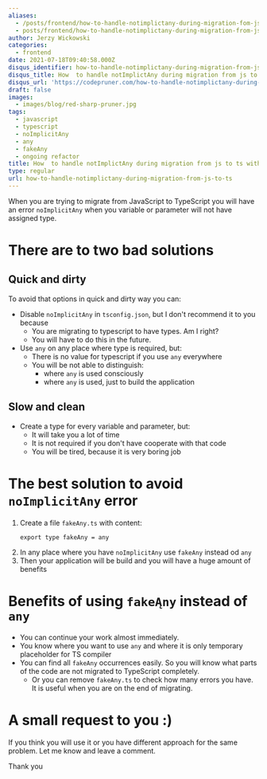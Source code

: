 ```yaml
---
aliases:
  - /posts/frontend/how-to-handle-notimplictany-during-migration-fom-js-to-ts/
  - posts/frontend/how-to-handle-notimplictany-during-migration-from-js-to-ts
author: Jerzy Wickowski
categories:
  - frontend
date: 2021-07-18T09:40:58.000Z
disqus_identifier: how-to-handle-notimplictany-during-migration-from-js-to-ts
disqus_title: How  to handle notImplictAny during migration from js to ts without time wasting
disqus_url: 'https://codepruner.com/how-to-handle-notimplictany-during-migration-from-js-to-ts'
draft: false
images:
  - images/blog/red-sharp-pruner.jpg
tags:
  - javascript
  - typescript
  - noImplicitAny
  - any
  - fakeAny
  - ongoing refactor
title: How  to handle notImplictAny during migration from js to ts without time wasting
type: regular
url: how-to-handle-notimplictany-during-migration-from-js-to-ts
---
```


When you are trying to migrate from JavaScript to TypeScript you will have an error `noImplicitAny` when you variable or parameter will not have assigned type. 

# There are to two bad solutions
## Quick and dirty

To avoid that options in quick and dirty way you can:
- Disable `noImplicitAny` in `tsconfig.json`, but I don't recommend it to you because
  - You are migrating to typescript to have types. Am I right?
  - You will have to do this in the future.
- Use `any` on any place where type is required, but:
  - There is no value for typescript if you use `any` everywhere
  - You will be not able to distinguish:
    - where `any` is used consciously 
    - where `any` is used, just to build the application

## Slow and clean

- Create a type for every variable and parameter, but:
  - It will take you a lot of time
  - It is not required if you don't have cooperate with that code
  - You will be tired, because it is very boring job

# The best solution to avoid  `noImplicitAny` error
1. Create a file `fakeAny.ts` with content:
    ```
    export type fakeAny = any
    ```
2. In any place where you have  `noImplicitAny` use `fakeAny` instead od `any`
3. Then your application will be build and you will have a huge amount of benefits

# Benefits of using `fakeĄny` instead of `any`
- You can continue your work almost immediately.  
- You know where you want to use `any` and where it is only temporary placeholder for TS compiler
- You can find all `fakeAny` occurrences easily. So you will know what parts of the code are not migrated to TypeScript completely.
  - Or you can remove `fakeAny.ts` to check how many errors you have. It is useful when you are on the end of migrating.


# A small request to you :)
If you think you will use it or you have different approach for the same problem. Let me know and leave a comment. 

Thank you
